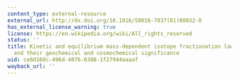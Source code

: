 ```yaml
---
content_type: external-resource
external_url: http://dx.doi.org/10.1016/S0016-7037(01)00832-8
has_external_license_warning: true
license: https://en.wikipedia.org/wiki/All_rights_reserved
status: ''
title: Kinetic and equilibrium mass-dependent isotope fractionation laws in nature
  and their geochemical and cosmochemical significance
uid: ce8d160c-496d-4076-8388-1f27944aaaaf
wayback_url: ''
---
```

